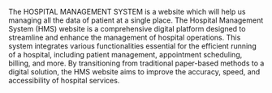 The HOSPITAL MANAGEMENT SYSTEM is a website which will help us managing all the data of patient at a single place. The Hospital Management System (HMS) website is a comprehensive digital platform designed to streamline and enhance the management of hospital operations. This system integrates various functionalities essential for the efficient running of a hospital, including patient management, appointment scheduling, billing, and more. By transitioning from traditional paper-based methods to a digital solution, the HMS website aims to improve the accuracy, speed, and accessibility of hospital services.
